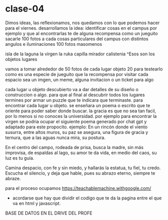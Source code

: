 # clase-04

Dimos ideas, las reflexionamos, nos quedamos con lo que podemos hacer para el viernes.
desarrollamos la idea:
identificar cosas en el campus por ejemplo y que al encontrarlas te de alguna recompensa
como un jueguito
sacarle 100 fotos a cada cosas particulares del campus con distintos angulos e iluminaciones
100 fotos masomenos

isla de la laguna
la virgen
la ruka
capilla
mirador
calistenia
^Esos son los objetos lugares

vamos a tomar alrededor de 50 fotos de cada lugar objeto
20 para testearlo
como es una especie de jueguito que la recompensa por visitar cada espacio sea un imgen, un meme, alguna invitacion o un ticket para algo

cada lugar u objeto descubierto va a dar detalles de su diseño o construccion o algo. para que al final al descubrir todos los lugares termines por armar un puzzle que te indicara que terminaste.
para encontrar cada lugar u objeto. se enseñara un poema o escrito que te oriente para poder saber donde buscar. la gracia es que no sea tan facil, por lo menos si no conoces la universidad.
por ejemplo para encontrar la virgen se podria ocupar el siguiente poema generado por chat gpt  y adaptado para este propocito.
ejemplo:
En un rincón donde el viento susurra,
entre altos muros, su paz se asegura,
una figura de gracia y ternura,
que a las aguas nunca mira, su postura.

En el centro del campo, rodeada de prisa,
busca la madre, sin más improvisa,
de espaldas al lago, su amor te da vida,
en medio del caos, su luz es tu guía.

Camina despacio, con fe y sin miedo,
y hallarás la estatua, tu fiel, tu credo.
Escucha el silencio, y deja que hable,
pues su abrazo eterno, siempre te abraze.

para el proceso ocupamos <https://teachablemachine.withgoogle.com/>
* acordarse que hay que dividir el codigo que te da la pagina entre el que va en html y javascript.

BASE DE DATOS EN EL DRIVE DEL PROFE
